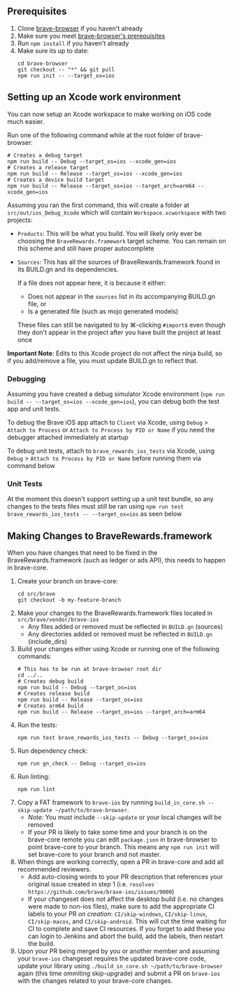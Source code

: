 ## Prerequisites

1. Clone [brave-browser](https://github.com/brave/brave-browser) if you haven't already
1. Make sure you meet [brave-browser's prerequisites](https://github.com/brave/brave-browser/wiki/macOS-Development-Environment)
1. Run `npm install` if you haven't already
1. Make sure its up to date:
    ```shell
    cd brave-browser
    git checkout -- "*" && git pull
    npm run init -- --target_os=ios
    ```

## Setting up an Xcode work environment
 
You can now setup an Xcode workspace to make working on iOS code much easier.

Run one of the following command while at the root folder of brave-browser:
```shell
# Creates a debug target
npm run build -- Debug --target_os=ios --xcode_gen=ios
# Creates a release target
npm run build -- Release --target_os=ios --xcode_gen=ios
# Creates a device build target
npm run build -- Release --target_os=ios --target_arch=arm64 --xcode_gen=ios
```

Assuming you ran the first command, this will create a folder at `src/out/ios_Debug_Xcode` which will contain `Workspace.xcworkspace` with two projects:

- `Products`: This will be what you build. You will likely only ever be choosing the `BraveRewards.framework` target scheme. You can remain on this scheme and still have proper autocomplete
- `Sources`: This has all the sources of BraveRewards.framework found in its BUILD.gn and its dependencies. 
  
  If a file does not appear here, it is because it either:
  - Does not appear in the `sources` list in its accompanying BUILD.gn file, or
  - Is a generated file (such as mojo generated models)

  These files can still be navigated to by ⌘-clicking `#import`s even though they don't appear in the project after you have built the project at least once

**Important Note**: Edits to this Xcode project do not affect the ninja build, so if you add/remove a file, you must update BUILD.gn to reflect that.

### Debugging

Assuming you have created a debug simulator Xcode environment (`npm run build -- --target_os=ios --xcode_gen=ios`), you can debug both the test app and unit tests.

To debug the Brave iOS app attach to `Client` via Xcode, using `Debug` > `Attach to Process` or `Attach to Process by PID or Name` if you need the debugger attached immediately at startup

To debug unit tests, attach to `brave_rewards_ios_tests` via Xcode, using `Debug` > `Attach to Process by PID or Name` before running them via command below

### Unit Tests

At the moment this doesn't support setting up a unit test bundle, so any changes to the tests files must still be ran using `npm run test brave_rewards_ios_tests -- --target_os=ios` as seen below

## Making Changes to BraveRewards.framework

When you have changes that need to be fixed in the BraveRewards.framework (such as ledger or ads API), this needs to happen in brave-core.

1. Create your branch on brave-core:
    ```shell
    cd src/brave
    git checkout -b my-feature-branch
    ```
1. Make your changes to the BraveRewards.framework files located in `src/brave/vendor/brave-ios`
    - Any files added or removed must be reflected in `BUILD.gn` (sources)
    - Any directories added or removed must be reflected in `BUILD.gn` (include_dirs)
1. Build your changes either using Xcode or running one of the following commands:
    ```shell
    # This has to be run at brave-browser root dir
    cd ../..
    # Creates debug build
    npm run build -- Debug --target_os=ios
    # Creates release build
    npm run build -- Release --target_os=ios
    # Creates arm64 build
    npm run build -- Release --target_os=ios --target_arch=arm64
    ```
1. Run the tests:
    ```shell
    npm run test brave_rewards_ios_tests -- Debug --target_os=ios
    ```
1. Run dependency check:
    ```shell
    npm run gn_check -- Debug --target_os=ios
    ```
1. Run linting:
    ```shell
    npm run lint
    ```
1. Copy a FAT framework to `brave-ios` by running `build_in_core.sh --skip-update ~/path/to/brave-browser`.
    - _Note:_ You must include `--skip-update` or your local changes will be removed
    - If your PR is likely to take some time and your branch is on the brave-core remote you can edit `package.json` in brave-browser to point brave-core to your branch. This means any `npm run init` will set brave-core to your branch and not master.
1. When things are working correctly, open a PR in brave-core and add all recommended reviewers.
    - Add auto-closing words to your PR description that references your original issue created in step 1 (i.e. `resolves https://github.com/brave/brave-ios/issues/9000`)
    - If your changeset does not affect the desktop build (i.e. no changes were made to non-ios files), make sure to add the appropriate CI labels to your PR *on creation*: `CI/skip-windows`, `CI/skip-linux`, `CI/skip-macos`, and `CI/skip-android`. This will cut the time waiting for CI to complete and save CI resources. If you forget to add these you can login to Jenkins and abort the build, add the labels, then restart the build.
1. Upon your PR being merged by you or another member and assuming your `brave-ios` changeset requires the updated brave-core code, update your library using `./build_in_core.sh ~/path/to/brave-browser` again (this time ommiting skip-upgrade) and submit a PR on `brave-ios` with the changes related to your brave-core changes.
